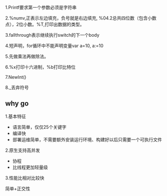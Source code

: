 1.Printf要求第一个参数必须是字符串

2.%numv,正表示左边填充，负号就是右边填充, %04.2总共四位数（包含小数点），2位小数。%T,打印出数据的类型。

3.fallthrough表示继续执行switch的下一个body

4.短声明，for循环中不能声明变量var a=10, a:=10

5.先做乘法再做除法。

6.%x打印十六进制，%b打印比特位

7.NewInt()

8._丢弃符号



## why go

1.基本特征

- 语言简单，仅仅25个关键字
- 编译快
- 部署运维简单，不需要额外安装运行环境、构建好以后只需要一个可执行文件

2.原生支持高并发

- 协程
- 比线程更加轻量级

3.性能比相对比较快

简单+正交性

